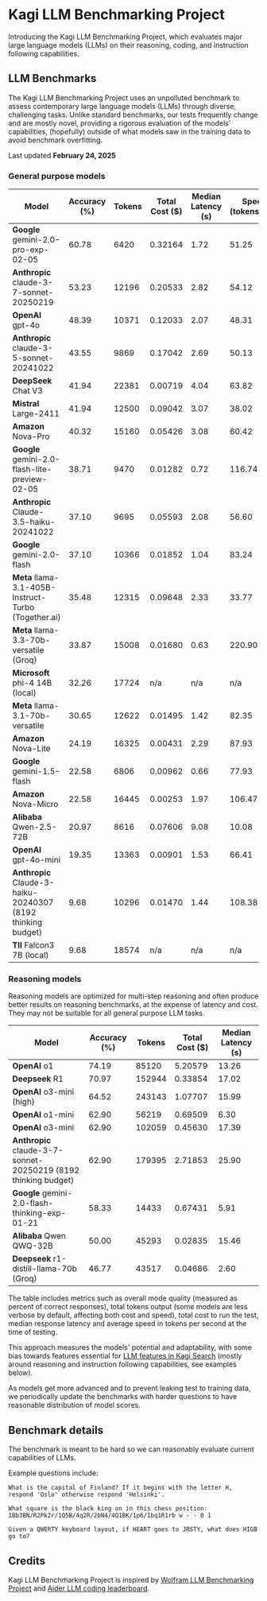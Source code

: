 # Kagi LLM Benchmarking Project

Introducing the Kagi LLM Benchmarking Project, which evaluates major large language models (LLMs) on their reasoning, coding, and instruction following capabilities.

## LLM Benchmarks

The Kagi LLM Benchmarking Project uses an unpolluted benchmark to assess contemporary large language models (LLMs) through diverse, challenging tasks. Unlike standard benchmarks, our tests frequently change and are mostly novel, providing a rigorous evaluation of the models' capabilities, (hopefully) outside of what models saw in the training data to avoid benchmark overfitting. 

Last updated **February 24, 2025**


### General purpose models

| Model | Accuracy (%) | Tokens | Total Cost ($) | Median Latency (s) | Speed (tokens/sec) |
|-----------------------------|---------------|--------|----------------|------------------|-------------------|
| **Google** gemini-2.0-pro-exp-02-05 | 60.78 | 6420 | 0.32164 | 1.72 | 51.25 |
| **Anthropic** claude-3-7-sonnet-20250219 |  53.23 | 12196 | 0.20533 | 2.82| 54.12 |
| **OpenAI** gpt-4o | 48.39 | 10371 | 0.12033 | 2.07 | 48.31 |
| **Anthropic** claude-3-5-sonnet-20241022 | 43.55 | 9869 | 0.17042 | 2.69 | 50.13 |
| **DeepSeek** Chat V3 | 41.94 | 22381 | 0.00719 | 4.04  | 63.82 |
| **Mistral** Large-2411 | 41.94 | 12500 | 0.09042 | 3.07 | 38.02 |
| **Amazon** Nova-Pro | 40.32 | 15160 | 0.05426 | 3.08 | 60.42 |
| **Google** gemini-2.0-flash-lite-preview-02-05 |  38.71 | 9470 | 0.01282 | 0.72| 116.74 |
| **Anthropic** Claude-3.5-haiku-20241022 | 37.10 | 9695 | 0.05593 | 2.08 | 56.60 |
| **Google** gemini-2.0-flash |  37.10 | 10366 | 0.01852 | 1.04| 83.24|
| **Meta** llama-3.1-405B-Instruct-Turbo  (Together.ai) | 35.48 | 12315 | 0.09648 | 2.33 | 33.77 |
| **Meta** llama-3.3-70b-versatile (Groq) | 33.87 | 15008 | 0.01680 | 0.63 | 220.90|
| **Microsoft** phi-4 14B (local) | 32.26 | 17724 | n/a | n/a | n/a |
| **Meta** llama-3.1-70b-versatile | 30.65 | 12622 | 0.01495 | 1.42 | 82.35 |
| **Amazon** Nova-Lite | 24.19 | 16325 | 0.00431 | 2.29 | 87.93 |
| **Google** gemini-1.5-flash | 22.58 | 6806 | 0.00962 | 0.66 | 77.93 |
| **Amazon** Nova-Micro | 22.58 | 16445 | 0.00253 | 1.97 | 106.47 |
| **Alibaba** Qwen-2.5-72B | 20.97 | 8616 | 0.07606 | 9.08 | 10.08 |
| **OpenAI** gpt-4o-mini | 19.35 | 13363 | 0.00901 | 1.53 | 66.41 |
| **Anthropic** Claude-3-haiku-20240307 (8192 thinking budget) | 9.68 | 10296 | 0.01470 | 1.44 | 108.38 |
| **TII** Falcon3 7B (local) | 9.68 | 18574 | n/a | n/a | n/a |



### Reasoning models

Reasoning models are optimized for multi-step reasoning and often produce better results on reasoning benchmarks, at the expense of latency and cost. They may not be suitable for all general purpose LLM tasks.

| Model | Accuracy (%) | Tokens | Total Cost ($) | Median Latency (s) |
|-----------------------------|---------------|--------|----------------|------------------|
| **OpenAI** o1 | 74.19 | 85120 | 5.20579 | 13.26 |
| **Deepseek** R1 | 70.97 | 152944 | 0.33854 | 17.02|
| **OpenAI** o3-mini (high) | 64.52 | 243143 | 1.07707 |  15.99  |
| **OpenAI** o1-mini | 62.90 | 56219 | 0.69509 |6.30 | 
| **OpenAI** o3-mini | 62.90 | 102059 | 0.45630 |  17.39  |
| **Anthropic** claude-3-7-sonnet-20250219 (8192 thinking budget) |  62.90 | 179395 | 2.71853 | 25.90  |
| **Google** gemini-2.0-flash-thinking-exp-01-21 | 58.33  | 14433 |  0.67431 | 5.91 |
| **Alibaba** Qwen QWQ-32B | 50.00 | 45293 | 0.02835 | 15.46 |
| **Deepseek** r1-distill-llama-70b (Groq) | 46.77 | 43517 | 0.04686 | 2.60 | 260.41 |









The table includes metrics such as overall mode quality (measured as percent of correct responses), total tokens output (some models are less verbose by default, affecting both cost and speed), total cost to run the test, median response latency and average speed in tokens per second at the time of testing.

This approach measures the models' potential and adaptability, with some bias towards features essential for [LLM features in Kagi Search](./assistant.md) (mostly around reasoning and instruction following capabilities, see examples below).

As models get more advanced and to prevent leaking test to training data, we periodically update the benchmarks with harder questions to have reasonable distribution of model scores.

## Benchmark details

The benchmark is meant to be hard so we can reasonably evaluate current capabilities of LLMs.

Example questions include:

```
What is the capital of Finland? If it begins with the letter H, respond 'Oslo' otherwise respond 'Helsinki'.
```

```
What square is the black king on in this chess position: 1Bb3BN/R2Pk2r/1Q5B/4q2R/2bN4/4Q1BK/1p6/1bq1R1rb w - - 0 1
```

```
Given a QWERTY keyboard layout, if HEART goes to JRSTY, what does HIGB go to?
```



## Credits

Kagi LLM Benchmarking Project is inspired by [Wolfram LLM Benchmarking Project](https://www.wolfram.com/llm-benchmarking-project/) and [Aider LLM coding leaderboard](https://aider.chat/docs/leaderboards/).
